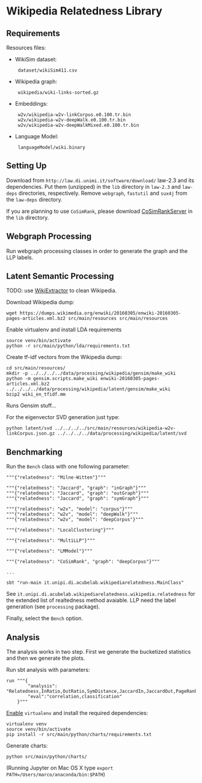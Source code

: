 Wikipedia Relatedness Library
=============================

Requirements
------------

Resources files:

 * WikiSim dataset:

        dataset/wikiSim411.csv

 * Wikipedia graph:

        wikipedia/wiki-links-sorted.gz

 * Embeddings:

        w2v/wikipedia-w2v-linkCorpus.e0.100.tr.bin
        w2v/wikipedia-w2v-deepWalk.e0.100.tr.bin
        w2v/wikipedia-w2v-deepWalkMixed.e0.100.tr.bin

 * Language Model:

        languageModel/wiki.binary


Setting Up
----------

Download from `http://law.di.unimi.it/software/download/` law-2.3 and its dependencies. Put them (unzipped) in the `lib` directory in `law-2.3` and `law-deps` directories, respectively.
Remove `webgraph`, `fastutil` and `sux4j` from  the `law-deps` directory.

If you are planning to use `CoSimRank`, please download [CoSimRankServer](https://github.com/mponza/CoSimRankServer) in the `lib` directory.
   
   
   
Webgraph Processing
-------------------

Run webgraph processing classes in order to generate the graph and the LLP labels.


Latent Semantic Processing
--------------------------

TODO: use [WikiExtractor](https://github.com/attardi/wikiextractor) to clean Wikipedia.

Download Wikipedia dump:

    wget https://dumps.wikimedia.org/enwiki/20160305/enwiki-20160305-pages-articles.xml.bz2 src/main/resources src/main/resources
    
Enable virtualenv and install LDA requirements 
 
    source venv/bin/activate
    python -r src/main/python/lda/requirements.txt

Create tf-idf vectors from the Wikipedia dump:
    
    cd src/main/resources/
    mkdir -p ../../../../data/processing/wikipedia/gensim/make_wiki
    python -m gensim.scripts.make_wiki enwiki-20160305-pages-articles.xml.bz2 ../../../../data/processing/wikipedia/latent/gensim/make_wiki
    bzip2 wiki_en_tfidf.mm
    
Runs Gensim stuff...

For the eigenvector SVD generation just type:
    
    python latent/svd ../../../../src/main/resources/wikipedia-w2v-linkCorpus.json.gz ../../../../data/processing/wikipedia/latent/svd




    
Benchmarking
------------
  
Run the `Bench` class with one following parameter:
  
    """{"relatedness": "Milne-Witten"}"""
    
    """{"relatedness": "Jaccard", "graph": "inGraph"}"""
    """{"relatedness": "Jaccard", "graph": "outGraph"}"""
    """{"relatedness": "Jaccard", "graph": "symGraph"}"""
    
    """{"relatedness": "w2v", "model": "corpus"}"""
    """{"relatedness": "w2v", "model": "deepWalk"}"""
    """{"relatedness": "w2v", "model": "deepCorpus"}"""

    """{"relatedness": "LocalClustering"}"""
    
    """{"relatedness": "MultiLLP"}"""
    
    """{"relatedness": "LMModel"}"""
    
    """{"relatedness": "CoSimRank", "graph": "deepCorpus"}"""
    
    ...
    
    sbt "run-main it.unipi.di.acubelab.wikipediarelatedness.MainClass"

See `it.unipi.di.acubelab.wikipediarelatedness.wikipedia.relatedness` for the extended list of realtedness method avaiable.
LLP need the label generation (see `processing` package).


Finally, select the `Bench` option.


Analysis
--------

The analysis works in two step. First we generate the bucketized statistics and then we generate the plots.

Run sbt analysis with parameters:

    run """{
            "analysis": "Relatedness,InRatio,OutRatio,SymDistance,JaccardIn,JaccardOut,PageRank",
            "eval":"correlation,classification"
        }"""
    
[Enable](http://docs.python-guide.org/en/latest/dev/virtualenvs/) `virtualenv` and install the required dependencies:

    virtualenv venv
    source venv/bin/activate
    pip install -r src/main/python/charts/requirements.txt

Generate charts:
    
    python src/main/python/charts/
    

(Running Jupyter on Mac OS X type `export PATH=/Users/marco/anaconda/bin:$PATH`)